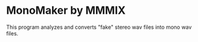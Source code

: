 # MonoMaker by MMMIX

This program analyzes and converts "fake" stereo wav files into mono wav files.
